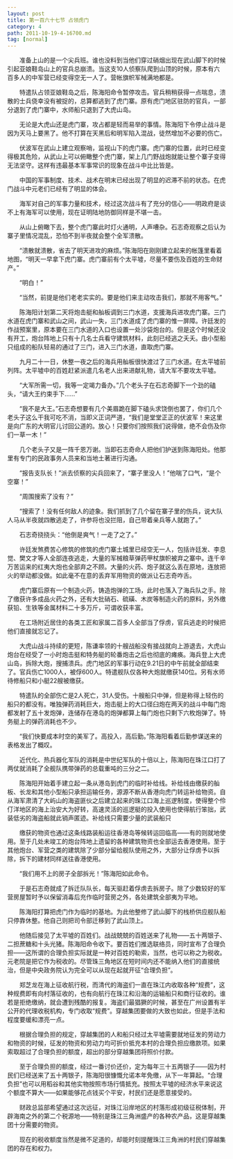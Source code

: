 ```yaml
---
layout: post
title: 第一百六十七节 占领虎门
category: 4
path: 2011-10-19-4-16700.md
tag: [normal]
---
```


　　准备上山的是一个尖兵班。谁也没料到当他们穿过硝烟出现在武山脚下的时候引起亚娘鞋岛山上的官兵总崩溃。当这支10人侦察队爬到山顶的时候，原本有六百多人的中军营已经变得空无一人了。营帐旗帜军械满地都是。

　　特遣队占领亚娘鞋岛之后，陈海阳命令暂停攻击。官兵稍稍获得一点喘息，溃散的士兵侥幸没有被捉的，总算都逃到了虎门寨。原有虎门地区驻防的官兵，一部分退到了虎门寨中，水师船只退到了大虎山岛。

　　无论是大虎山还是虎门寨，攻占都是轻而易举的事情。陈海阳下令停止战斗是因为天马上要黑了。他不打算在天黑后和明军陷入混战，徒然增加不必要的伤亡。

　　伏波军在武山上建立观察哨，监视山下的虎门寨。虎门寨的位置，此时已经变得极其危险，从武山上可以俯瞰整个虎门寨，架上几门野战炮就能让整个寨子变得无法坚守。这样有违最基本军事常识的现象在战斗中比比皆是。

　　中国的军事制度、技术、战术在明末已经出现了明显的迟滞不前的状态。在虎门战斗中元老们已经有了明显的体会。

　　海军对自己的军事力量和技术，经过这次战斗有了充分的信心——明政府是谈不上有海军可以使用，现在证明陆地防御同样是不堪一击。

　　从山上俯瞰下去，整个虎门寨此时灯火通明，人声嘈杂。石志奇观察之后认为寨子里情况混乱，恐怕不到半夜就会整个全军溃散。

　　“溃散就溃散，省去了明天进攻的麻烦。”陈海阳在刚刚建立起来的帐篷里看着地图，“明天一早拿下虎门寨。虎门寨前有个太平墟，尽量不要伤及百姓的生命财产。”

　　“明白！”

　　“当然，前提是他们老老实实的。要是他们来主动攻击我们，那就不用客气。”

　　陈海阳计划第二天将炮击艇和舢板调到三门水道，支援海兵进攻虎门寨。三门水道在虎门寨和武山之间，武山一失，三门水道成了虎门寨的惟一屏障。许廷发的作战预案里，原本要在三门水道的入口也设置一处沙袋炮台的。但是这个时候还没有开工，炮台阵地上只有十几名士兵看守建筑材料，此刻已经逃之夭夭。由小型船只组成的船队轻易的通过了三门，进入三门水道，直取虎门寨。

　　九月二十一日，休整一夜之后的海兵用舢板很快渡过了三门水道。在太平墟前列阵。太平墟中的百姓赶紧派遣几名老人出来进献礼物，请大军不要攻太平墟。

　　“大军所需一切，我等一定竭力备办。”几个老头子在石志奇脚下一个劲的磕头，“请大王约束手下……”

　　“我不是大王。”石志奇想要有几个美眉跪在脚下磕头求饶倒也罢了，你们几个老头子这么干我可吃不消，当即义正词严道，“我们是堂堂正正的伏波军！来这里是向广东的大明官儿讨回公道的。放心！只要你们按照我们说得做，绝不会伤及你们一草一木！”

　　几个老头子又是一阵千恩万谢。当即石志奇命人把他们护送到陈海阳处。他那里有专门的民政事务人员来和当地土著进行沟通。

　　“报告支队长！”派去侦察的尖兵回来了，“寨子里没人！”他喘了口气，“是个空寨！”

　　“周围搜索了没有？”

　　“搜索了！没有任何敌人的迹象。我们抓到了几个留在寨子里的伤兵，说大队人马从半夜就四散逃走了，许参将也没拦阻，自己带着亲兵等人就跑了。”

　　石志奇挠挠头：“他倒是爽气！一走了之了。”

　　许廷发煞费苦心修筑的修筑的虎门寨土城里已经空无一人，包括许廷发、李息觉、樊文才等人全部连夜逃走，大量的军械粮草弹药甲杖旗帜被弃之寨中。连千辛万苦运来的红夷大炮也全部弃之不顾。大量的火药、炮子就这么丢在原地，连放把火的举动都没做。如此毫不在意的丢弃军用物资的做派让石志奇咋舌。

　　虎门寨后原有一个制造火药，铸造炮弹的工场，此时也落入了海兵队之手。除了缴获许多成品火药之外，还有大批硝石、硫磺、木炭等制造火药的原料，另外缴获铅、生铁等金属材料二十多万斤，可谓收获丰富。

　　在工场附近居住的各类工匠和家属二百多人全部当了俘虏，官兵逃走的时候把他们直接就忘记了。

　　大虎山战斗持续的更短，陈谦率领的十艘战船没有接战就向上游退去，大虎山炮台在经受了一小时炮击挺和特务艇的轮番炮击之后也彻底的瘫痪。海兵登上大虎山岛，拆除大炮，搜捕溃兵。虎门地区的军事行动在9.21日的中午前就全部结束了。官兵伤亡1000人，被俘600人。特遣舰队仅各种大炮就缴获140位。另有水师待修船只和小艇22艘被缴获。

　　特遣队的全部伤亡是2人死亡，31人受伤。十艘船只中弹，但是称得上轻伤的船只的都没有。唯独弹药消耗巨大，炮击艇上的大口径臼炮在两天的战斗中每门炮都发射了五十发炮弹，连储存在港岛的炮弹都算上每门炮也只剩下六枚炮弹了。特务艇上的弹药消耗也不少。

　　“我们快要成本时空的美军了。高投入，高后勤。”陈海阳看着后勤参谋送来的表格发出了概叹。

　　近代化、热兵器化军队的消耗是中世纪军队的十倍以上，陈海阳在珠江口打了两仗就消耗了全舰队携带弹药的总载重吨的三分之二。

　　陈海阳开始着手建立起一条从港岛到虎门的临时补给线。补给线由缴获的舢板、长龙和其他小型船只承担运输任务，源源不断从香港向虎门转运补给物资。自从海军肃清了大屿山的海盗匪伙之后建立起来的珠江口海上巡逻制度，使得整个伶仃洋地区的海上治安大为好转，高速灵活的巡逻艇的投入使用也使得航行笨拙，武装低劣的海盗船就此销声匿迹。补给线只需要少量的武装船只

　　缴获的物资也通过这条线路装船运往香港岛等候转运回临高——有的则就地使用。至于几处未竣工的炮台阵地上遗留的各种建筑物资也全部运去香港使用。至于其他炮台、军营之类的建筑除了少部分留给舰队使用之外，大部分让俘虏予以拆除，拆下的建材同样送往香港使用。

　　“我们用不上的房子全部拆光！”陈海阳如此命令。

　　于是石志奇就成了拆迁队队长，每天驱赶着俘虏去拆房子。除了少数较好的军营房屋暂时予以保留消毒后充作临时营房之外，各处建筑全部夷为平地。

　　陈海阳打算把虎门作为临时的基地。为此他整修了武山脚下的栈桥供应舰队船只停靠休整。他自己则把司令部迁移到了武山顶上。

　　他随后接见了太平墟的百姓们。战战兢兢的百姓送来了礼物——五十两银子、二担蔗糖和十头光猪。陈海阳命令收下。要百姓们推选联络员，同时宣布了合理负担——这所谓的合理负担实际就是一种对百姓的勒索，当然，也可以称之为税收。元老院是把它作为税收的。尽管珠三角地区在短时间内还不能纳入他们的直接统治，但是中央政务院认为完全可以从现在起就开征“合理负担”。

　　郑芝龙在海上征收航行税，而清代的海盗们一直在珠江内收取各种“规费”，这种规费即有向村落征收的，也有向航行在珠江和沿海的运输船只和商行征收的。谁若是拒绝缴纳，就会遭到残酷的报复。海盗们最猖獗的时候，甚至在广州设置有半公开的代理收税机构，专门收取“规费”。穿越集团要做的大致也如此，但是手法和程度要缓和漂亮一点。

　　根据合理负担的规定，穿越集团的人和船只经过太平墟需要就地征发的劳动力和物资的时候，征发的物资和劳动力均可折价抵充本村的合理负担应缴款项。如果索取超过了合理负担的额度，超出的部分穿越集团将照价付款。

　　至于合理负担的额度，经过一番讨价还价，定为每年三十五两银子——因为村民们已经送来了五十两银子，陈海阳很慷慨允诺本年免缴，从下一年算起。“合理负担”也可以用稻谷和其他实物按照市场行情抵充。按照太平墟的经济水平来说这个额度不算大——如果能够花点钱买个平安，村民们还是愿意接受的。

　　财政总监部希望通过这次远征，对珠江沿岸地区的村落形成初级征税体制，开辟海南之外的第二个税源地——特别是珠江三角洲盛产的各种农产品，这是穿越集团十分需要的物资。

　　现在的税收额度当然是微不足道的，却能时刻提醒珠江三角洲的村民们穿越集团的存在和权力。
